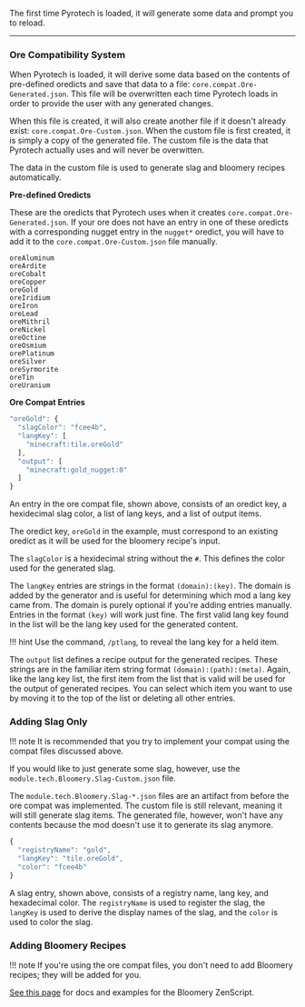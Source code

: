 The first time Pyrotech is loaded, it will generate some data and prompt you to reload.

---

### Ore Compatibility System

When Pyrotech is loaded, it will derive some data based on the contents of pre-defined oredicts and save that data to a file: `core.compat.Ore-Generated.json`. This file will be overwritten each time Pyrotech loads in order to provide the user with any generated changes.

When this file is created, it will also create another file if it doesn't already exist: `core.compat.Ore-Custom.json`. When the custom file is first created, it is simply a copy of the generated file. The custom file is the data that Pyrotech actually uses and will never be overwitten.

The data in the custom file is used to generate slag and bloomery recipes automatically.

**Pre-defined Oredicts**

These are the oredicts that Pyrotech uses when it creates `core.compat.Ore-Generated.json`. If your ore does not have an entry in one of these oredicts with a corresponding nugget entry in the `nugget*` oredict, you will have to add it to the `core.compat.Ore-Custom.json` file manually.

```
oreAluminum
oreArdite
oreCobalt
oreCopper
oreGold
oreIridium
oreIron
oreLead
oreMithril
oreNickel
oreOctine
oreOsmium
orePlatinum
oreSilver
oreSyrmorite
oreTin
oreUranium
```

**Ore Compat Entries**
```js
"oreGold": {
  "slagColor": "fcee4b",
  "langKey": [
    "minecraft:tile.oreGold"
  ],
  "output": [
    "minecraft:gold_nugget:0"
  ]
}
```

An entry in the ore compat file, shown above, consists of an oredict key, a hexidecimal slag color, a list of lang keys, and a list of output items.

The oredict key, `oreGold` in the example, must correspond to an existing oredict as it will be used for the bloomery recipe's input.

The `slagColor` is a hexidecimal string without the `#`. This defines the color used for the generated slag.

The `langKey` entries are strings in the format `(domain):(key)`. The domain is added by the generator and is useful for determining which mod a lang key came from. The domain is purely optional if you're adding entries manually. Entries in the format `(key)` will work just fine. The first valid lang key found in the list will be the lang key used for the generated content.

!!! hint
    Use the command, `/ptlang`, to reveal the lang key for a held item.

The `output` list defines a recipe output for the generated recipes. These strings are in the familiar item string format `(domain):(path):(meta)`. Again, like the lang key list, the first item from the list that is valid will be used for the output of generated recipes. You can select which item you want to use by moving it to the top of the list or deleting all other entries.

### Adding Slag Only

!!! note
    It is recommended that you try to implement your compat using the compat files discussed above.

If you would like to just generate some slag, however, use the `module.tech.Bloomery.Slag-Custom.json` file.

The `module.tech.Bloomery.Slag-*.json` files are an artifact from before the ore compat was implemented. The custom file is still relevant, meaning it will still generate slag items. The generated file, however, won't have any contents because the mod doesn't use it to generate its slag anymore.

```js
{
  "registryName": "gold",
  "langKey": "tile.oreGold",
  "color": "fcee4b"
}
```

A slag entry, shown above, consists of a registry name, lang key, and hexadecimal color. The `registryName` is used to register the slag, the `langKey` is used to derive the display names of the slag, and the `color` is used to color the slag.

### Adding Bloomery Recipes

!!! note
    If you're using the ore compat files, you don't need to add Bloomery recipes; they will be added for you.

[See this page](zs/bloomery.md) for docs and examples for the Bloomery ZenScript.